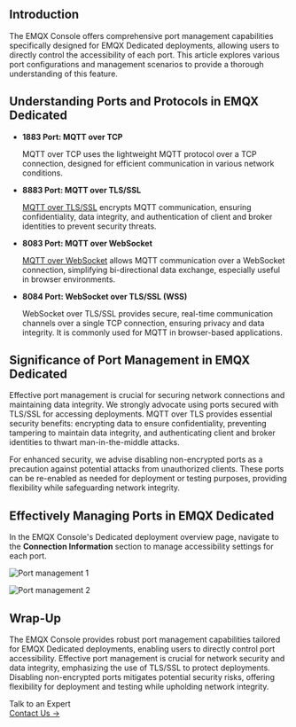 ## Introduction

The EMQX Console offers comprehensive port management capabilities specifically designed for EMQX Dedicated deployments, allowing users to directly control the accessibility of each port. This article explores various port configurations and management scenarios to provide a thorough understanding of this feature.

## Understanding Ports and Protocols in EMQX Dedicated

- **1883 Port: MQTT over TCP** 

  MQTT over TCP uses the lightweight MQTT protocol over a TCP connection, designed for efficient communication in various network conditions.

- **8883 Port: MQTT over TLS/SSL**

  [MQTT over TLS/SSL](https://www.emqx.com/en/blog/fortifying-mqtt-communication-security-with-ssl-tls) encrypts MQTT communication, ensuring confidentiality, data integrity, and authentication of client and broker identities to prevent security threats.

- **8083 Port: MQTT over WebSocket** 

  [MQTT over WebSocket](https://www.emqx.com/en/blog/connect-to-mqtt-broker-with-websocket) allows MQTT communication over a WebSocket connection, simplifying bi-directional data exchange, especially useful in browser environments.

- **8084 Port: WebSocket over TLS/SSL (WSS)** 

  WebSocket over TLS/SSL provides secure, real-time communication channels over a single TCP connection, ensuring privacy and data integrity. It is commonly used for MQTT in browser-based applications.

## Significance of Port Management in EMQX Dedicated

Effective port management is crucial for securing network connections and maintaining data integrity. We strongly advocate using ports secured with TLS/SSL for accessing deployments. MQTT over TLS provides essential security benefits: encrypting data to ensure confidentiality, preventing tampering to maintain data integrity, and authenticating client and broker identities to thwart man-in-the-middle attacks.

For enhanced security, we advise disabling non-encrypted ports as a precaution against potential attacks from unauthorized clients. These ports can be re-enabled as needed for deployment or testing purposes, providing flexibility while safeguarding network integrity.

## Effectively Managing Ports in EMQX Dedicated

In the EMQX Console's Dedicated deployment overview page, navigate to the **Connection Information** section to manage accessibility settings for each port.

![Port management 1](https://assets.emqx.com/images/ea5d2a1f663f4970c781b1fb376d2453.png)

![Port management 2](https://assets.emqx.com/images/8af59390a4c1c278fd2c6015a24cf287.png)

## Wrap-Up

The EMQX Console provides robust port management capabilities tailored for EMQX Dedicated deployments, enabling users to directly control port accessibility. Effective port management is crucial for network security and data integrity, emphasizing the use of TLS/SSL to protect deployments. Disabling non-encrypted ports mitigates potential security risks, offering flexibility for deployment and testing while upholding network integrity.

 

<section class="promotion">
    <div>
        Talk to an Expert
    </div>
    <a href="https://www.emqx.com/en/contact?product=solutions" class="button is-gradient">Contact Us →</a>
</section>
